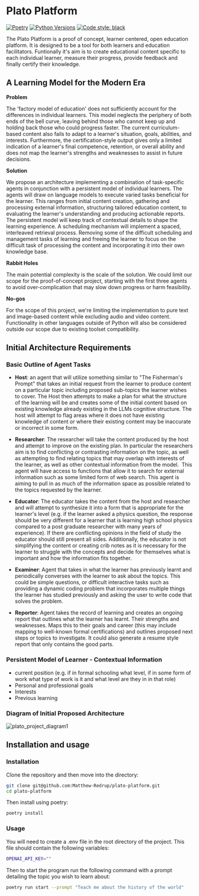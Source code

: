 # Plato Platform
[![Poetry](https://img.shields.io/endpoint?url=https://python-poetry.org/badge/v0.json)](https://python-poetry.org/)
[![Python Versions](https://img.shields.io/pypi/pyversions/poetry-core)](https://pypi.org/project/poetry-core/)
[![Code style: black](https://img.shields.io/badge/code%20style-black-000000.svg)](https://github.com/psf/black)

The Plato Platform is a proof of concept, learner centered, open education platform. It is designed to be a tool for both learners and education facilitators. Funtionally it's aim is to create educational content specific to each individual learner, measure their progress, provide feedback and finally certify their knowledge.

## A Learning Model for the Modern Era

**Problem**

The 'factory model of education' does not sufficiently account for the differences in individual learners. This model neglects the periphery of both ends of the bell curve, leaving behind those who cannot keep up and holding back those who could progress faster. The current curriculum-based content also fails to adapt to a learner's situation, goals, abilities, and interests. Furthermore, the certification-style output gives only a limited indication of a learner's final competence, retention, or overall ability and does not map the learner's strengths and weaknesses to assist in future decisions.

**Solution**

We propose an architecture implementing a combination of task-specific agents in conjunction with a persistent model of individual learners. The agents will draw on language models to execute varied tasks beneficial for the learner. This ranges from initial content creation, gathering and processing external information, structuring tailored education content, to evaluating the learner's understanding and producing actionable reports. The persistent model will keep track of contextual details to shape the learning experience. A scheduling mechanism will implement a spaced, interleaved retrieval process. Removing some of the difficult scheduling and management tasks of learning and freeing the learner to focus on the difficult task of processing the content and incorporating it into their own knowledge base. 

**Rabbit Holes**

The main potential complexity is the scale of the solution. We could limit our scope for the proof-of-concept project, starting with the first three agents to avoid over-complication that may slow down progress or harm feasibility.

**No-gos**

For the scope of this project, we're limiting the implementation to pure text and image-based content while excluding audio and video content. Functionality in other languages outside of Python will also be considered outside our scope due to existing toolset compatibility.

## Initial Architecture Requirements

### Basic Outline of Agent Tasks 
- **Host**: an agent that will utilize something similar to "The Fisherman's Prompt" that takes an initial request from the learner to produce content on a particular topic including proposed sub-topics the learner wishes to cover. The Host then attempts to make a plan for what the structure of the learning will be and creates some of the initial content based on existing knowledge already existing in the LLMs cognitive structure. The host will attempt to flag areas where it does not have existing knowledge of content or where their existing content may be inaccurate or incorrect in some form.

- **Researcher**: The researcher will take the content produced by the host and attempt to improve on the existing plan. In particular the researchers aim is to find conflicting or contrasting information on the topic, as well as attempting to find relating topics that may overlap with interests of the learner, as well as other contextual information from the model.  This agent will have access to functions that allow it to search for external information such as some limited form of web search. This agent is aiming to pull in as much of the information space as possible related to the topics requested by the learner.

- **Educator**: The educator takes the content from the host and researcher and will attempt to synthesize it into a form that is appropriate for the learner's level (e.g. if the learner asked a physics question, the response should be very different for a learner that is learning high school physics compared to a post graduate researcher with many years of experience). If there are conflicting opinions in the field of study the educator should still present all sides. Additionally, the educator is not simplifying the content or creating crib notes as it is necessary for the learner to struggle with the concepts and decide for themselves what is important and how the information fits together.

-  **Examiner**: Agent that takes in what the learner has previously learnt and periodically converses with the learner to ask about the topics. This could be simple questions, or difficult interactive tasks such as providing a dynamic coding problem that incorporates multiple things the learner has studied previously and asking the user to write code that solves the problem.

- **Reporter**: Agent takes the record of learning and creates an ongoing report that outlines what the learner has learnt. Their strengths and weaknesses. Maps this to their goals and career (this may include mapping to well-known formal certifications) and outlines proposed next steps or topics to investigate. It could also generate a resume style report that only contains the good parts.

### Persistent Model of Learner - Contextual Information
- current position (e.g. if in formal schooling what level, if in some form of work what type of work is it and what level are they in in that role)
- Personal and professional goals
- Interests 
- Previous learning

### Diagram of Initial Proposed Architecture
![plato_project_diagram1](https://github.com/Matthew-Redrup/plato-platform/assets/16837301/96bee611-9044-4043-95c9-10eb0b22d117)

## Installation and usage

### Installation
Clone the repository and then move into the directory:
```bash
git clone git@github.com:Matthew-Redrup/plato-platform.git
cd plato-platform
```
Then install using poetry:
```bash
poetry install
```

### Usage
You will need to create a .env file in the root directory of the project. This file should contain the following variables:
```bash
OPENAI_API_KEY=""
```
Then to start the program run the following command with a prompt detailing the topic you wish to learn about:
```bash
poetry run start --prompt "Teach me about the history of the world"
```
